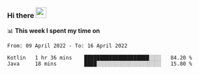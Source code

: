 ### Hi there <a href="https://www.gautamkrishnar.com/"><img src="https://media.giphy.com/media/hvRJCLFzcasrR4ia7z/giphy.gif" width="25px"></a>

📊 **This week I spent my time on**

<!--START_SECTION:waka-->

```text
From: 09 April 2022 - To: 16 April 2022

Kotlin   1 hr 36 mins    █████████████████████░░░░   84.20 %
Java     18 mins         ████░░░░░░░░░░░░░░░░░░░░░   15.80 %
```

<!--END_SECTION:waka-->
